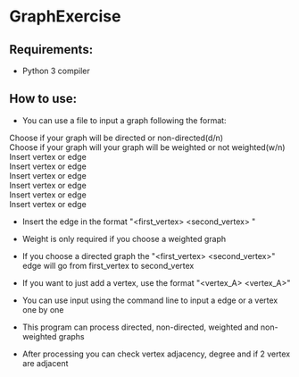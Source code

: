 # GraphExercise

## Requirements:
- Python 3 compiler

## How to use:
- You can use a file to input a graph following the format:
 
 Choose if your graph will be directed or non-directed(d/n)                   
 Choose if your graph will your graph will be weighted or not weighted(w/n)    
 Insert vertex or edge                                                                  
 Insert vertex or edge                                                                                                               
 Insert vertex or edge                                                                                           
 Insert vertex or edge                                                                                           
 Insert vertex or edge                                                                                           
 Insert vertex or edge                                                                                         

- Insert the edge in the format "<first_vertex> <second_vertex> <weight>" 
- Weight is only required if you choose a weighted graph
- If you choose a directed graph the "<first_vertex> <second_vertex>" edge will go from first_vertex to second_vertex
- If you want to just add a vertex, use the format "<vertex_A> <vertex_A>"

 - You can use input using the command line to input a edge or a vertex one by one
 - This program can process directed, non-directed, weighted and non-weighted graphs
 - After processing you can check vertex adjacency, degree and if 2 vertex are adjacent
